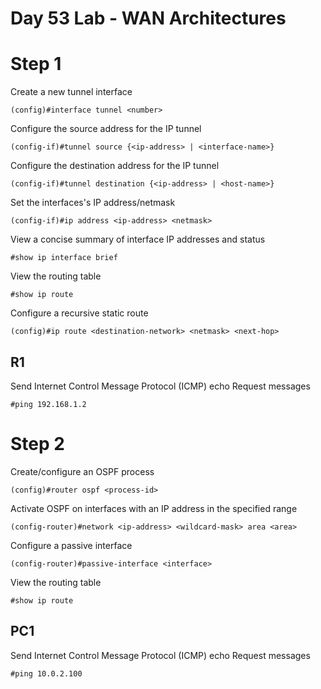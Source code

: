 # Day 53 Lab - WAN Architectures

# Step 1

Create a new tunnel interface

```
(config)#interface tunnel <number>
```

Configure the source address for the IP tunnel

```
(config-if)#tunnel source {<ip-address> | <interface-name>}
```

Configure the destination address for the IP tunnel

```
(config-if)#tunnel destination {<ip-address> | <host-name>}
```

Set the interfaces's IP address/netmask

```
(config-if)#ip address <ip-address> <netmask>
```

View a concise summary of interface IP addresses and status

```
#show ip interface brief
```

View the routing table

```
#show ip route
```

Configure a recursive static route

```
(config)#ip route <destination-network> <netmask> <next-hop>
```

## R1

Send Internet Control Message Protocol (ICMP) echo Request messages

```
#ping 192.168.1.2
```

##

# Step 2

Create/configure an OSPF process

```
(config)#router ospf <process-id>
```

Activate OSPF on interfaces with an IP address in the specified range

```
(config-router)#network <ip-address> <wildcard-mask> area <area>
```

Configure a passive interface

```
(config-router)#passive-interface <interface>
```

View the routing table

```
#show ip route
```

## PC1

Send Internet Control Message Protocol (ICMP) echo Request messages

```
#ping 10.0.2.100
```
